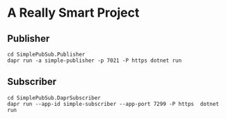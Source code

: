 # A Really Smart Project

## Publisher
```
cd SimplePubSub.Publisher
dapr run -a simple-publisher -p 7021 -P https dotnet run
```

## Subscriber

```
cd SimplePubSub.DaprSubscriber
dapr run --app-id simple-subscriber --app-port 7299 -P https  dotnet run
```
